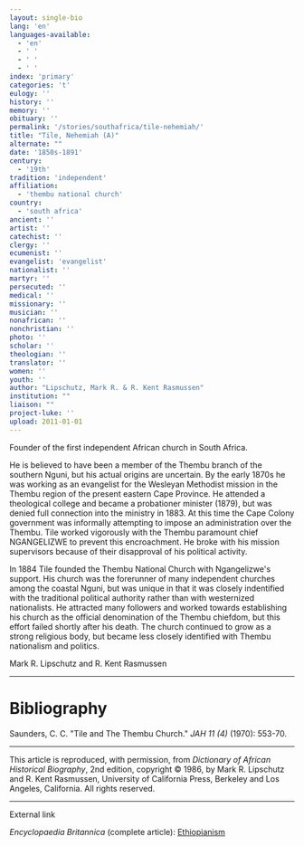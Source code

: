 ```yaml
---
layout: single-bio
lang: 'en'
languages-available:
  - 'en'
  - ' '
  - ' '
  - ' '
index: 'primary'
categories: 't'
eulogy: ''
history: ''
memory: ''
obituary: ''
permalink: '/stories/southafrica/tile-nehemiah/'
title: "Tile, Nehemiah (A)"
alternate: ""
date: '1850s-1891'
century:
  - '19th'
tradition: 'independent'
affiliation:
  - 'thembu national church'
country:
  - 'south africa'
ancient: ''
artist: ''
catechist: ''
clergy: ''
ecumenist: ''
evangelist: 'evangelist'
nationalist: ''
martyr: ''
persecuted: ''
medical: ''
missionary: ''
musician: ''
nonafrican: ''
nonchristian: ''
photo: ''
scholar: ''
theologian: ''
translator: ''
women: ''
youth: ''
author: "Lipschutz, Mark R. & R. Kent Rasmussen"
institution: ""
liaison: ""
project-luke: ''
upload: 2011-01-01
---
```




Founder of the first independent African church in South Africa.

He is believed to have been a member of the Thembu branch of the southern Nguni, but his actual origins are uncertain.  By the early 1870s he was working as an evangelist for the Wesleyan Methodist mission in the Thembu region of the present eastern Cape Province.  He attended a theological college and became a probationer minister (1879), but was denied full connection into the ministry in 1883.  At this time the Cape Colony government
was informally attempting to impose an administration
over the Thembu. Tile worked vigorously with the
Thembu paramount chief NGANGELIZWE to prevent this
encroachment. He broke with his mission supervisors
because of their disapproval of his political activity.

In 1884 Tile founded the Thembu National Church with
Ngangelizwe's support. His church was the forerunner
of many independent churches among the coastal Nguni,
but was unique in that it was closely indentified
with the traditional political authority rather than
with westernized nationalists. He attracted many
followers and worked towards establishing his church
as the official denomination of the Thembu chiefdom,
but this effort failed shortly after his death. The
church continued to grow as a strong religious body,
but became less closely identified with Thembu nationalism
and politics.

Mark R. Lipschutz and R. Kent Rasmussen

---

# Bibliography

Saunders, C. C.  "Tile and The Thembu Church."  *JAH 11 (4)* (1970): 553-70.

---

This article is reproduced, with permission, from *Dictionary of African Historical Biography*, 2nd edition, copyright &copy; 1986, by Mark R. Lipschutz and R. Kent Rasmussen,  University of California Press, Berkeley and Los Angeles, California.  All rights reserved.

---

External link

*Encyclopaedia Britannica*  (complete article):  [Ethiopianism](http://www.britannica.com/eb/article-9033133/Ethiopianism)
